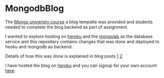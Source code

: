 # MongodbBlog

The [Mongo univeristy course](https://university.mongodb.com/)  a blog tempalte was provided and students needed to complete the blog backend as part of assignment. 

I wanted to explore hosting on [heroku](heroku.com) and the [mongolab](https://mongolab.com/) as the database service and this repositary contains changes that was done and deployed to heoku and mongodb as backend.

Details of how this was done is explained in blog posts [1](http://pradheepshrinivasan.github.io/python/mongodb/2015/10/10/Deploying_app_to_heroku%20_with_mongodb/) [2](http://pradheepshrinivasan.github.io/python/mongodb/2015/10/14/Deploying_app_to_heroku%20_with_mongodb/)

I have hosted the blog on [heroku](https://infinite-shore-9738.herokuapp.com) and you can signup for your own account [here](https://infinite-shore-9738.herokuapp.com/signup).
